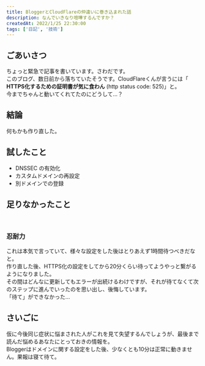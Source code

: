 ```yaml
---
title: BloggerとCloudFlareの仲違いに巻き込まれた話
description: なんでいきなり喧嘩するんですか？
createdAt: 2022/1/25 22:30:00
tags: ['日記', '技術']
---
```


## ごあいさつ

ちょっと緊急で記事を書いています。さわだです。  
このブログ、数日前から落ちていたそうです。CloudFlareくんが言うには「 **HTTPS化するための証明書が気に食わん** (http status code: 525)」と。  
今までちゃんと動いてくれてたのにどうして…？

## 結論

何もかも作り直した。

## 試したこと

- DNSSEC の有効化
- カスタムドメインの再設定
- 別ドメインでの登録

## 足りなかったこと

<br>

### 忍耐力

これは本気で言っていて、様々な設定をした後はとりあえず1時間待つべきだなと。  
作り直した後、HTTPS化の設定をしてから20分くらい待ってようやっと繋がるようになりました。  
その間はどんなに更新してもエラーが出続けるわけですが、それが待てなくて次のステップに進んでいったのを思い出し、後悔しています。  
「待て」ができなかった…

## さいごに

仮に今後同じ症状に悩まされた人がこれを見て失望するんでしょうが、最後まで読んだ悩めるあなたにとっておきの情報を。  
Bloggerはドメインに関する設定をした後、少なくとも10分は正常に動きません。果報は寝て待て。 
